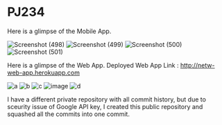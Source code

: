 # PJ234

Here is a glimpse of the Mobile App.

![Screenshot (498)](https://user-images.githubusercontent.com/52784177/94481743-d6f61980-01f5-11eb-90b7-46d71ebc10b5.png)
![Screenshot (499)](https://user-images.githubusercontent.com/52784177/94481752-db223700-01f5-11eb-9e86-b752afab9744.png)
![Screenshot (500)](https://user-images.githubusercontent.com/52784177/94481761-de1d2780-01f5-11eb-87d8-7b9baf33b61a.png)
![Screenshot (501)](https://user-images.githubusercontent.com/52784177/94481765-e07f8180-01f5-11eb-866b-bb0cfa7f0028.png)




Here is a glimpse of the Web App.
Deployed Web App Link : http://netw-web-app.herokuapp.com


![a](https://user-images.githubusercontent.com/52784177/94514045-d7b29e00-023d-11eb-8ab2-a23b068ede21.png)
![b](https://user-images.githubusercontent.com/52784177/94514051-d97c6180-023d-11eb-95da-8a643d84241b.png)
![c](https://user-images.githubusercontent.com/52784177/94514054-da14f800-023d-11eb-8f78-6caf606548a9.png)
![image](https://user-images.githubusercontent.com/52784177/94514315-835bee00-023e-11eb-8c8e-fcd4909a3afc.png)
![d](https://user-images.githubusercontent.com/52784177/94514055-daad8e80-023d-11eb-8395-1ef472e2f191.png)


I have a different private repository with all commit history, but due to sceurity issue of Google API key, I created this public repository and squashed all the commits into one commit.
